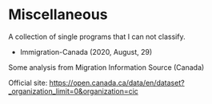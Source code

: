 # Miscellaneous
A collection of single programs that I can not classify.


* Immigration-Canada (2020, August, 29)

Some analysis from Migration Information Source (Canada)

Official site: https://open.canada.ca/data/en/dataset?_organization_limit=0&organization=cic
